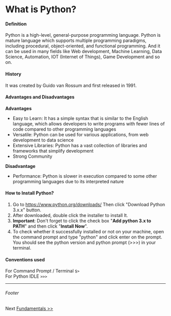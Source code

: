 # What is Python?

#### Definition

Python is a high-level, general-purpose programming language. Python is mature language which supports multiple programming paradigms, including procedural, object-oriented, and functional programming. And it can be used in many fields like Web development, Machine Learning, Data Science, Automation, IOT (Internet of Things), Game Development and so on.

#### History

It was created by Guido van Rossum and first released in 1991.

#### Advantages and Disadvantages

**Advantages**

- Easy to Learn: It has a simple syntax that is similar to the English language, which allows developers to write programs with fewer lines of code compared to other programming languages
- Versatile: Python can be used for various applications, from web development to data science
- Extensive Libraries: Python has a vast collection of libraries and frameworks that simplify development
- Strong Community

**Disadvantage**

- Performance: Python is slower in execution compared to some other programming languages due to its interpreted nature

#### How to Install Python?

1. Go to https://www.python.org/downloads/ Then click "Download Python 3.x.x" button.
2. After downloaded, double click the installer to install It.
3. **Important**: Don't forget to click the check box "**Add python 3.x to PATH**" and then click "**Install Now**".
4. To check whether it successfully installed or not on your machine, open the command prompt and type "python" and click enter on the prompt. You should see the python version and python prompt (>>>) in your terminal.

#### Conventions used

For Command Prompt / Terminal `$>` <br>
For Python IDLE `>>>`

---
###### Footer

Next [Fundamentals >>](./2-Fundamentals.md)